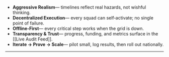 - **Aggressive Realism**— timelines reflect real hazards, not wishful thinking.  
- **Decentralized Execution**— every squad can self‑activate; no single point of failure.  
- **Offline‑First**— every critical step works when the grid is down.  
- **Transparency & Trust**— progress, funding, and metrics surface in the [[Live Audit Feed]].  
- **Iterate → Prove → Scale**— pilot small, log results, then roll out nationally.  
---